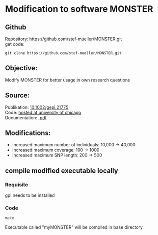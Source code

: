 # Modification to software MONSTER

## Github
Repository: https://github.com/stef-mueller/MONSTER.git   
get code:
```{bash}
git clone https://github.com/stef-mueller/MONSTER.git
```

## Objective: 
Modify MONSTER for better usage in own research questions

## Source:
Publikation: [10.1002/gepi.21775](https://doi.org/10.1002/gepi.21775)   
Code: [hosted at university of chicago](www.stat.uchicago.edu/~mcpeek/software/index.html)   
Documentation: [.pdf](https://www.stat.uchicago.edu/~mcpeek/software/MONSTER/MONSTER_v1.3_doc.pdf)

## Modifications:
* increased maximum number of individuals: 10,000 -> 40,000
* increased maximum coverage: 100 -> 1000
* increased maximum SNP length: 200 -> 500

## compile modified executable locally

### Requisite
gpl needs to be installed

### Code
```{bash}
make
```

Executable called "myMONSTER" will be compiled in base directory.
